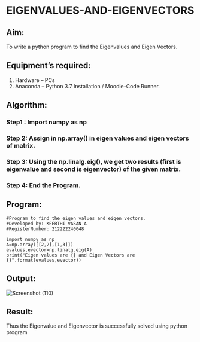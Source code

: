 # EIGENVALUES-AND-EIGENVECTORS
## Aim:
To write a python program to find the Eigenvalues and Eigen Vectors.

## Equipment’s required:
1. 	Hardware – PCs
2. 	Anaconda – Python 3.7 Installation / Moodle-Code Runner.

## Algorithm:
### Step1 : Import numpy as np
### Step 2: Assign in np.array() in eigen values and eigen vectors of matrix.
### Step 3: Using the np.linalg.eig(),  we get two results (first is eigenvalue and second is eigenvector) of the given matrix.
### Step 4: End the Program.

## Program:
```
#Program to find the eigen values and eigen vectors.
#Developed by: KEERTHI VASAN A
#RegisterNumber: 212222240048

import numpy as np
A=np.array([[2,2],[1,3]])
evalues,evector=np.linalg.eig(A)
print("Eigen values are {} and Eigen Vectors are {}".format(evalues,evector))
```

## Output:
![Screenshot (110)](https://user-images.githubusercontent.com/107488929/229110242-34f04896-a44f-421b-86e7-fb70ce5d7ae0.png)


## Result:
Thus the Eigenvalue and Eigenvector is successfully solved using python program
